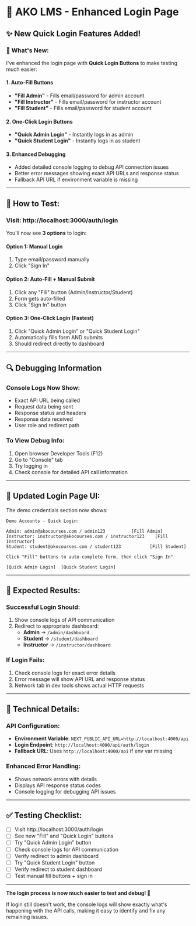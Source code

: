 # 🔐 AKO LMS - Enhanced Login Page

## ✨ **New Quick Login Features Added!**

### 🎯 **What's New:**

I've enhanced the login page with **Quick Login Buttons** to make testing much easier:

#### **1. Auto-Fill Buttons**
- **"Fill Admin"** - Fills email/password for admin account
- **"Fill Instructor"** - Fills email/password for instructor account  
- **"Fill Student"** - Fills email/password for student account

#### **2. One-Click Login Buttons**
- **"Quick Admin Login"** - Instantly logs in as admin
- **"Quick Student Login"** - Instantly logs in as student

#### **3. Enhanced Debugging**
- Added detailed console logging to debug API connection issues
- Better error messages showing exact API URLs and response status
- Fallback API URL if environment variable is missing

---

## 🧪 **How to Test:**

### **Visit: http://localhost:3000/auth/login**

You'll now see **3 options** to login:

#### **Option 1: Manual Login**
1. Type email/password manually
2. Click "Sign In"

#### **Option 2: Auto-Fill + Manual Submit**
1. Click any "Fill" button (Admin/Instructor/Student)
2. Form gets auto-filled
3. Click "Sign In" button

#### **Option 3: One-Click Login (Fastest)**
1. Click "Quick Admin Login" or "Quick Student Login"
2. Automatically fills form AND submits
3. Should redirect directly to dashboard

---

## 🔍 **Debugging Information**

### **Console Logs Now Show:**
- Exact API URL being called
- Request data being sent  
- Response status and headers
- Response data received
- User role and redirect path

### **To View Debug Info:**
1. Open browser Developer Tools (F12)
2. Go to "Console" tab
3. Try logging in
4. Check console for detailed API call information

---

## 📱 **Updated Login Page UI:**

The demo credentials section now shows:

```
Demo Accounts - Quick Login:

Admin: admin@akocourses.com / admin123          [Fill Admin]
Instructor: instructor@akocourses.com / instructor123    [Fill Instructor]  
Student: student@akocourses.com / student123           [Fill Student]

Click "Fill" buttons to auto-complete form, then click "Sign In"

[Quick Admin Login]  [Quick Student Login]
```

---

## 🚀 **Expected Results:**

### **Successful Login Should:**
1. Show console logs of API communication
2. Redirect to appropriate dashboard:
   - **Admin** → `/admin/dashboard`
   - **Student** → `/student/dashboard`
   - **Instructor** → `/instructor/dashboard`

### **If Login Fails:**
1. Check console logs for exact error details
2. Error message will show API URL and response status
3. Network tab in dev tools shows actual HTTP requests

---

## 🔧 **Technical Details:**

### **API Configuration:**
- **Environment Variable**: `NEXT_PUBLIC_API_URL=http://localhost:4000/api`
- **Login Endpoint**: `http://localhost:4000/api/auth/login`
- **Fallback URL**: Uses `http://localhost:4000/api` if env var missing

### **Enhanced Error Handling:**
- Shows network errors with details
- Displays API response status codes
- Console logging for debugging API issues

---

## ✅ **Testing Checklist:**

- [ ] Visit http://localhost:3000/auth/login
- [ ] See new "Fill" and "Quick Login" buttons
- [ ] Try "Quick Admin Login" button
- [ ] Check console logs for API communication
- [ ] Verify redirect to admin dashboard
- [ ] Try "Quick Student Login" button  
- [ ] Verify redirect to student dashboard
- [ ] Test manual fill buttons + sign in

---

**The login process is now much easier to test and debug! 🎉**

If login still doesn't work, the console logs will show exactly what's happening with the API calls, making it easy to identify and fix any remaining issues.
